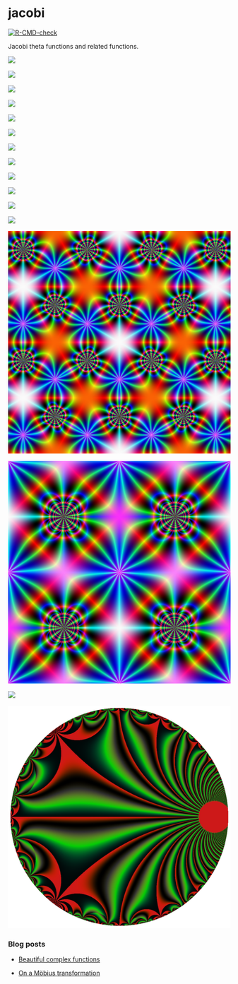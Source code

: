 # jacobi

<!-- badges: start -->
[![R-CMD-check](https://github.com/stla/jacobi/actions/workflows/R-CMD-check.yaml/badge.svg)](https://github.com/stla/jacobi/actions/workflows/R-CMD-check.yaml)
<!-- badges: end -->

Jacobi theta functions and related functions.

![](https://raw.githubusercontent.com/stla/jacobi/main/inst/images/Dedekind.png)

![](https://raw.githubusercontent.com/stla/jacobi/main/inst/images/Eisenstein4.png)

![](https://raw.githubusercontent.com/stla/jacobi/main/inst/images/Eisenstein6.png)

![](https://raw.githubusercontent.com/stla/jacobi/main/inst/images/sigma.png)

![](https://raw.githubusercontent.com/stla/jacobi/main/inst/images/zeta.png)

![](https://raw.githubusercontent.com/stla/jacobi/main/inst/images/wpprime.png)

![](https://raw.githubusercontent.com/stla/jacobi/main/inst/images/Costa_full.gif)

![](https://raw.githubusercontent.com/stla/jacobi/main/inst/images/Costa2.gif)

![](https://raw.githubusercontent.com/stla/jacobi/main/inst/images/SigmaTorus.gif)

![](https://raw.githubusercontent.com/stla/jacobi/main/inst/images/jellip_cn_1-16.png)

![](https://raw.githubusercontent.com/stla/jacobi/main/inst/images/jellip_cn_circle_mobius.gif)

![](https://raw.githubusercontent.com/stla/jacobi/main/inst/images/ball_cn.gif)

![](https://raw.githubusercontent.com/stla/jacobi/main/inst/images/cm.png)

![](https://raw.githubusercontent.com/stla/jacobi/main/inst/images/sl.png)

![](https://raw.githubusercontent.com/stla/jacobi/main/inst/images/wp_Sobel.gif)

![](https://raw.githubusercontent.com/stla/jacobi/main/inst/images/RogersRamanujanAlternating_pow5.png)


### Blog posts

- [Beautiful complex functions](https://laustep.github.io/stlahblog/posts/beautifulComplexFunctions.html)

- [On a Möbius transformation](https://laustep.github.io/stlahblog/posts/OnAMobiusTransformation.html)